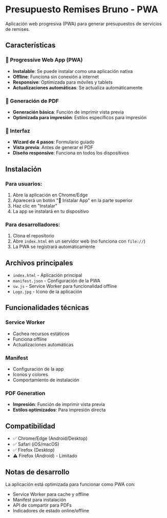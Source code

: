 # Presupuesto Remises Bruno - PWA

Aplicación web progresiva (PWA) para generar presupuestos de servicios de remises.

## Características

### 📱 Progressive Web App (PWA)
- **Instalable**: Se puede instalar como una aplicación nativa
- **Offline**: Funciona sin conexión a internet
- **Responsive**: Optimizada para móviles y tablets
- **Actualizaciones automáticas**: Se actualiza automáticamente

### 📄 Generación de PDF
- **Generación básica**: Función de imprimir vista previa
- **Optimizada para impresión**: Estilos específicos para impresión

### 🎨 Interfaz
- **Wizard de 4 pasos**: Formulario guiado
- **Vista previa**: Antes de generar el PDF
- **Diseño responsive**: Funciona en todos los dispositivos

## Instalación

### Para usuarios:
1. Abre la aplicación en Chrome/Edge
2. Aparecerá un botón "📱 Instalar App" en la parte superior
3. Haz clic en "Instalar"
4. La app se instalará en tu dispositivo

### Para desarrolladores:
1. Clona el repositorio
2. Abre `index.html` en un servidor web (no funciona con `file://`)
3. La PWA se registrará automáticamente

## Archivos principales

- `index.html` - Aplicación principal
- `manifest.json` - Configuración de la PWA
- `sw.js` - Service Worker para funcionalidad offline
- `Logo.jpg` - Icono de la aplicación

## Funcionalidades técnicas

### Service Worker
- Cachea recursos estáticos
- Funciona offline
- Actualizaciones automáticas

### Manifest
- Configuración de la app
- Iconos y colores
- Comportamiento de instalación

### PDF Generation
- **Impresión**: Función de imprimir vista previa
- **Estilos optimizados**: Para impresión directa

## Compatibilidad

- ✅ Chrome/Edge (Android/Desktop)
- ✅ Safari (iOS/macOS)
- ✅ Firefox (Desktop)
- ⚠️ Firefox (Android) - Limitado

## Notas de desarrollo

La aplicación está optimizada para funcionar como PWA con:
- Service Worker para cache y offline
- Manifest para instalación
- API de compartir para PDFs
- Indicadores de estado online/offline